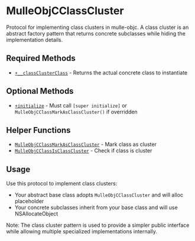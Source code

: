 # MulleObjCClassCluster

Protocol for implementing class clusters in mulle-objc. A class cluster is an abstract factory pattern that returns concrete subclasses while hiding the implementation details.

## Required Methods

- [`+__classClusterClass`](https://www.perplexity.ai/search?q=Please+create+some+detailed+API+documentation+for+the+method+__classClusterClass+of+MulleObjCClassCluster+of+the+MulleObjC+project+https://github.com/mulle-objc/MulleObjC.+You+will+find+source+code+probably+at+https://github.com/mulle-objc/MulleObjC/blob/master/src/protocol/MulleObjCClassCluster.m+and+the+header+at+https://github.com/mulle-objc/MulleObjC/blob/master/src/protocol/MulleObjCClassCluster.h+and+there+may+also+be+tests+for+it+in+the+test/+folder) - Returns the actual concrete class to instantiate

## Optional Methods

- [`+initialize`](https://www.perplexity.ai/search?q=Please+create+some+detailed+API+documentation+for+the+method+initialize+of+MulleObjCClassCluster+of+the+MulleObjC+project+https://github.com/mulle-objc/MulleObjC.+You+will+find+source+code+probably+at+https://github.com/mulle-objc/MulleObjC/blob/master/src/protocol/MulleObjCClassCluster.m+and+the+header+at+https://github.com/mulle-objc/MulleObjC/blob/master/src/protocol/MulleObjCClassCluster.h+and+there+may+also+be+tests+for+it+in+the+test/+folder) - Must call `[super initialize]` or `MulleObjCClassMarkAsClassCluster()` if overridden

## Helper Functions

- [`MulleObjCClassMarkAsClassCluster`](https://www.perplexity.ai/search?q=Please+create+some+detailed+API+documentation+for+the+function+MulleObjCClassMarkAsClassCluster+of+the+MulleObjC+project+https://github.com/mulle-objc/MulleObjC.+You+will+find+source+code+probably+at+https://github.com/mulle-objc/MulleObjC/blob/master/src/protocol/MulleObjCClassCluster.m+and+the+header+at+https://github.com/mulle-objc/MulleObjC/blob/master/src/protocol/MulleObjCClassCluster.h+and+there+may+also+be+tests+for+it+in+the+test/+folder) - Mark class as cluster
- [`MulleObjCClassIsClassCluster`](https://www.perplexity.ai/search?q=Please+create+some+detailed+API+documentation+for+the+function+MulleObjCClassIsClassCluster+of+the+MulleObjC+project+https://github.com/mulle-objc/MulleObjC.+You+will+find+source+code+probably+at+https://github.com/mulle-objc/MulleObjC/blob/master/src/protocol/MulleObjCClassCluster.m+and+the+header+at+https://github.com/mulle-objc/MulleObjC/blob/master/src/protocol/MulleObjCClassCluster.h+and+there+may+also+be+tests+for+it+in+the+test/+folder) - Check if class is cluster

## Usage

Use this protocol to implement class clusters:
- Your abstract base class adopts `MulleObjCClassCluster` and will alloc placeholder
- Your concrete subclasses inherit from your base class and will use NSAllocateObject

Note: The class cluster pattern is used to provide a simpler public interface while allowing multiple specialized implementations internally.
